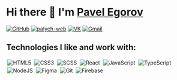 # Hi there 👋 I'm [Pavel Egorov](https://Palych18)
[<img alt="GitHub" src="https://img.shields.io/badge/GitHub-100000?logo=github&style=for-the-badge&logoColor=white">](https://github.com/Palych18)
[<img alt="palych-web" src="https://img.shields.io/badge/Portfolio-%2300693E.svg?&style=for-the-badge">](https://palych-web.com)
[<img alt="VK" src="https://img.shields.io/badge/VK-4A76A8?logo=vk&style=for-the-badge&logoColor=white">](https://vk.com/feed)
[<img alt="Gmail" src="https://img.shields.io/badge/Gmail-D14836?style=for-the-badge&logo=gmail&logoColor=white" />](mailto:paulyugoroff@gmail.com)

<h2>Technologies I like and work with:</h2>

<p>
<img alt="HTML5" src="https://img.shields.io/badge/HTML5%20-%23E34F26.svg?&style=for-the-badge&logo=html5&logoColor=white" style="margin:2px;"/>
<img alt="CSS3" src="https://img.shields.io/badge/css3%20-%231572B6.svg?&style=for-the-badge&logo=css3&logoColor=white" style="margin:2px;"/>
<img alt="SCSS" src="https://img.shields.io/badge/SCSS%20-%23CB6586.svg?&style=for-the-badge&logo=sass&logoColor=white" style="margin:2px;"/>
<img alt="React" src="https://img.shields.io/badge/react%20-%2320232a.svg?&style=for-the-badge&logo=react&logoColor=%2361DAFB" style="margin:2px;"/>
<img alt="JavaScript" src="https://img.shields.io/badge/javascript%20-%23323330.svg?&style=for-the-badge&logo=javascript&logoColor=%23F7DF1E" style="margin:2px;"/>
<img alt="TypeScript" src="https://img.shields.io/badge/TypeScript%20-%23007ACC.svg?&style=for-the-badge&logo=typescript&logoColor=white" style="margin:2px;"/>
<img alt="NodeJS" src="https://img.shields.io/badge/node.js%20-%2343853D.svg?&style=for-the-badge&logo=node.js&logoColor=white" style="margin:2px;"/>
<img alt="Figma" src="https://img.shields.io/badge/Figma-F24E1E?style=for-the-badge&logo=figma&logoColor=white" style="margin:2px;"/>
<img alt="Git" src="https://img.shields.io/badge/git%20-%23F05033.svg?&style=for-the-badge&logo=git&logoColor=white" style="margin:2px;"/>
<img alt="Firebase" src="https://img.shields.io/badge/Firebase-FFCA28?style=for-the-badge&logo=firebase&logoColor=white" style="margin:2px;"/>
<br/>
</p>
